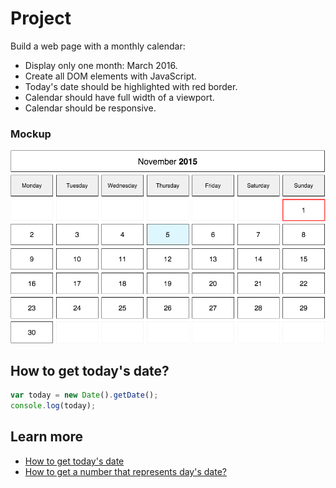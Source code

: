 # Project

Build a web page with a monthly calendar:
 + Display only one month: March 2016.
 + Create all DOM elements with JavaScript.
 + Today's date should be highlighted with red border.
 + Calendar should have full width of a viewport.
 + Calendar should be responsive.

### Mockup

![](calendar.png)

## How to get today's date?

```js
var today = new Date().getDate();
console.log(today);
```

## Learn more

+ [How to get today's date](https://developer.mozilla.org/en/docs/Web/JavaScript/Reference/Global_Objects/Date)
+ [How to get a number that represents day's date?](https://developer.mozilla.org/en-US/docs/Web/JavaScript/Reference/Global_Objects/Date/getDate)
